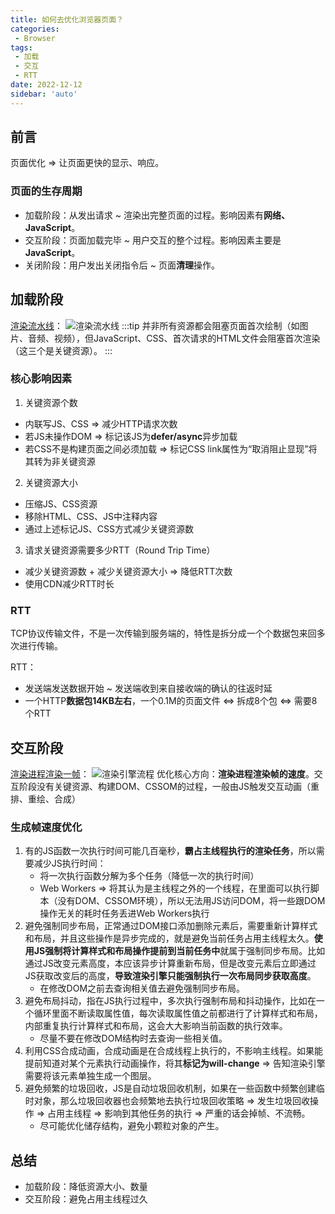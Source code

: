 ```yaml
---
title: 如何去优化浏览器页面？
categories:
 - Browser
tags:
 - 加载
 - 交互
 - RTT
date: 2022-12-12
sidebar: 'auto'
---
```


## 前言
页面优化 => 让页面更快的显示、响应。
### 页面的生存周期
* 加载阶段：从发出请求 ~ 渲染出完整页面的过程。影响因素有**网络、JavaScript**。
* 交互阶段：页面加载完毕 ~ 用户交互的整个过程。影响因素主要是**JavaScript**。
* 关闭阶段：用户发出关闭指令后 ~ 页面**清理**操作。

## 加载阶段
[渲染流水线](./render-process-css)：
![渲染流水线](https://s2.loli.net/2022/09/29/RBN53gArMXI2pmJ.png)
:::tip
并非所有资源都会阻塞页面首次绘制（如图片、音频、视频），但JavaScript、CSS、首次请求的HTML文件会阻塞首次渲染（这三个是关键资源）。
:::
### 核心影响因素
1. 关键资源个数
  * 内联写JS、CSS => 减少HTTP请求次数
  * 若JS未操作DOM => 标记该JS为**defer/async**异步加载
  * 若CSS不是构建页面之间必须加载 => 标记CSS link属性为“取消阻止显现”将其转为非关键资源
2. 关键资源大小
  * 压缩JS、CSS资源
  * 移除HTML、CSS、JS中注释内容
  * 通过上述标记JS、CSS方式减少关键资源数
3. 请求关键资源需要多少RTT（Round Trip Time）
  * 减少关键资源数 + 减少关键资源大小 => 降低RTT次数
  * 使用CDN减少RTT时长
### RTT
TCP协议传输文件，不是一次传输到服务端的，特性是拆分成一个个数据包来回多次进行传输。

RTT：
* 发送端发送数据开始 ~ 发送端收到来自接收端的确认的往返时延
* 一个HTTP**数据包14KB左右**，一个0.1M的页面文件 <=> 拆成8个包 <=> 需要8个RTT

## 交互阶段
[渲染进程渲染一帧](./render-process.md)：
![渲染引擎流程](https://s2.loli.net/2022/08/30/Pl2IM4jut67ocsf.png)
优化核心方向：**渲染进程渲染帧的速度**。交互阶段没有关键资源、构建DOM、CSSOM的过程，一般由JS触发交互动画（重排、重绘、合成）

### 生成帧速度优化
1. 有的JS函数一次执行时间可能几百毫秒，**霸占主线程执行的渲染任务**，所以需要减少JS执行时间：
   * 将一次执行函数分解为多个任务（降低一次的执行时间）
   * Web Workers => 将其认为是主线程之外的一个线程，在里面可以执行脚本（没有DOM、CSSOM环境），所以无法用JS访问DOM，将一些跟DOM操作无关的耗时任务丢进Web Workers执行
2. 避免强制同步布局，正常通过DOM接口添加删除元素后，需要重新计算样式和布局，并且这些操作是异步完成的，就是避免当前任务占用主线程太久。**使用JS强制将计算样式和布局操作提前到当前任务中**就属于强制同步布局。比如通过JS改变元素高度，本应该异步计算重新布局，但是改变元素后立即通过JS获取改变后的高度，**导致渲染引擎只能强制执行一次布局同步获取高度**。
   * 在修改DOM之前去查询相关值去避免强制同步布局。
1. 避免布局抖动，指在JS执行过程中，多次执行强制布局和抖动操作，比如在一个循环里面不断读取属性值，每次读取属性值之前都进行了计算样式和布局，内部重复执行计算样式和布局，这会大大影响当前函数的执行效率。
   * 尽量不要在修改DOM结构时去查询一些相关值。
1. 利用CSS合成动画，合成动画是在合成线程上执行的，不影响主线程。如果能提前知道对某个元素执行动画操作，将其**标记为will-change** => 告知渲染引擎需要将该元素单独生成一个图层。
2. 避免频繁的垃圾回收，JS是自动垃圾回收机制，如果在一些函数中频繁创建临时对象，那么垃圾回收器也会频繁地去执行垃圾回收策略 => 发生垃圾回收操作 => 占用主线程 => 影响到其他任务的执行 => 严重的话会掉帧、不流畅。
   * 尽可能优化储存结构，避免小颗粒对象的产生。
## 总结
* 加载阶段：降低资源大小、数量
* 交互阶段：避免占用主线程过久